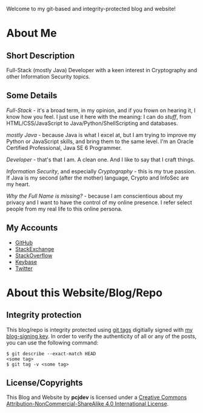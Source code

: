 Welcome to my git-based and integrity-protected blog and website!

About Me
=========

Short Description
------------------

Full-Stack (mostly Java) Developer with a keen interest in Cryptography
and other Information Security topics.

Some Details
-------------

_Full-Stack_ - it's a broad term, in my opinion, and if you frown on hearing it,
I know how you feel. I just use it here with the meaning: I can do _stuff_,
from HTML/CSS/JavaScript to Java/Python/ShellScripting and databases.

_mostly Java_ - because Java is what I excel at, but I am trying to improve
my Python or JavaScript skills, and bring them to the same level.
I'm an Oracle Certified Professional, Java SE 6 Programmer.

_Developer_ - that's that I am. A clean one. And I like to say that I craft things.

_Information Security_, and especially _Cryptography_ - this is my true passion.
If Java is my second (after the mother) language, Crypto and InfoSec are my heart.

_Why the Full Name is missing?_ - because I am conscientious about my privacy
and I want to have the control of my online presence. I refer select people from
my real life to this online persona.

My Accounts
------------

* [GitHub](https://github.com/pcjdev)
* [StackExchange](https://stackexchange.com/users/11698810/pcjdev)
* [StackOverflow](https://stackoverflow.com/users/8564666/pcjdev)
* [Keybase](https://keybase.io/pcjdev)
* [Twitter](https://twitter.com/pcjdev)


About this Website/Blog/Repo
=============================

Integrity protection
---------------------

This blog/repo is integrity protected using [git
tags](https://www.kernel.org/pub/software/scm/git/docs/git-tag.html) digitially
signed with [my blog-signing key](/keys/). In order to verify the
authenticity of all or any of the posts, you can use the following command:

    $ git describe --exact-match HEAD
    <some tag>
    $ git tag -v <some tag>

License/Copyrights
-------------------

This Blog and Website by **pcjdev** is licensed under a [Creative Commons
Attribution-NonCommercial-ShareAlike 4.0 International
License](http://creativecommons.org/licenses/by-nc-sa/4.0/).
